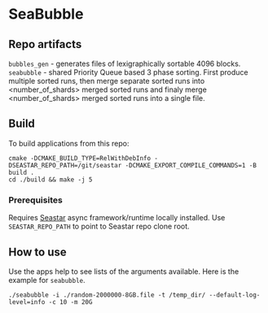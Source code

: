 # SeaBubble

## Repo artifacts
`bubbles_gen` - generates files of lexigraphically sortable 4096 blocks.
`seabubble` - shared Priority Queue based 3 phase sorting. First produce multiple sorted runs, then merge separate sorted runs into <number_of_shards> merged sorted runs and finaly merge <number_of_shards> merged sorted runs into a single file.

## Build

To build applications from this repo:
```
cmake -DCMAKE_BUILD_TYPE=RelWithDebInfo -DSEASTAR_REPO_PATH=/git/seastar -DCMAKE_EXPORT_COMPILE_COMMANDS=1 -B build .
cd ./build && make -j 5
```
### Prerequisites

Requires [Seastar](https://github.com/scylladb/seastar) async framework/runtime locally installed. Use `SEASTAR_REPO_PATH` to point to Seastar repo clone root.

## How to use
Use the apps help to see lists of the arguments available. Here is the example for `seabubble`.
```
./seabubble -i ./random-2000000-8GB.file -t /temp_dir/ --default-log-level=info -c 10 -m 20G
```
